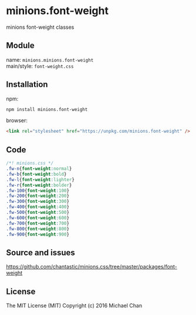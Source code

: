 # minions.font-weight
minions font-weight classes

## Module
name: `minions.minions.font-weight`  
main/style: `font-weight.css`  

## Installation
npm:
```bash
npm install minions.font-weight
```

browser:
```html
<link rel="stylesheet" href="https://unpkg.com/minions.font-weight" />
```

## Code
```css
/*! minions.css */
.fw-n{font-weight:normal}
.fw-b{font-weight:bold}
.fw-l{font-weight:lighter}
.fw-r{font-weight:bolder}
.fw-100{font-weight:100}
.fw-200{font-weight:200}
.fw-300{font-weight:300}
.fw-400{font-weight:400}
.fw-500{font-weight:500}
.fw-600{font-weight:600}
.fw-700{font-weight:700}
.fw-800{font-weight:800}
.fw-900{font-weight:900}

```

## Source and issues

https://github.com/chantastic/minions.css/tree/master/packages/font-weight

## License

The MIT License (MIT)
Copyright (c) 2016 Michael Chan